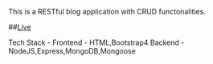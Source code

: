 This is a RESTful blog application with CRUD functonalities.

##[Live](https://markdown-blog-1407.herokuapp.com/)

Tech Stack -
Frontend - HTML,Bootstrap4
Backend  - NodeJS,Express,MongoDB,Mongoose
